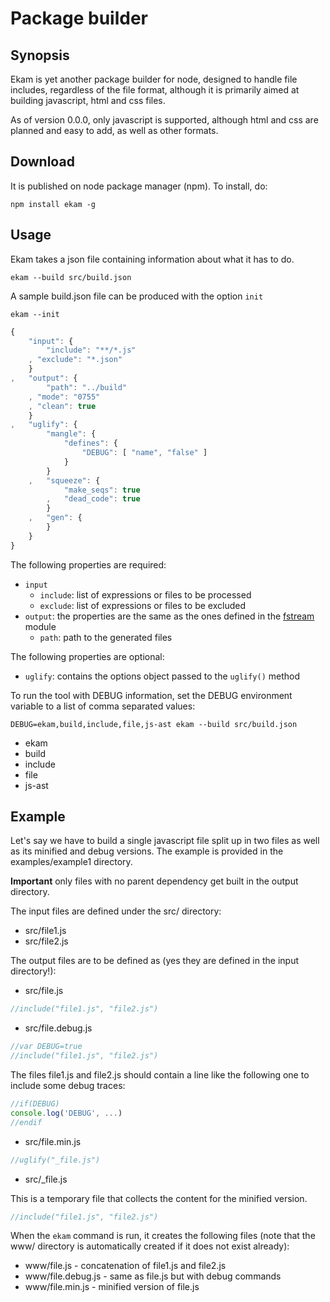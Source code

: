 # Package builder

## Synopsis

Ekam is yet another package builder for node, designed to handle file includes, regardless of the file format, although it is primarily aimed at building javascript, html and css files.

As of version 0.0.0, only javascript is supported, although html and css are planned and easy to add, as well as other formats.

## Download

It is published on node package manager (npm). To install, do:

    npm install ekam -g

## Usage

Ekam takes a json file containing information about what it has to do.

	ekam --build src/build.json

A sample build.json file can be produced with the option `init`

	ekam --init

``` javascript
{
	"input": {
		"include": "**/*.js"
	, "exclude": "*.json"
	}
,	"output": {
		"path": "../build"
	, "mode": "0755"
	, "clean": true
	}
,	"uglify": {
		"mangle": {
			"defines": {
				"DEBUG": [ "name", "false" ]
			}
		}
	,	"squeeze": {
			"make_seqs": true
		,	"dead_code": true
		}
	,	"gen": {
		}
	}
}
```

The following properties are required:

* `input`
	* `include`: list of expressions or files to be processed
	* `exclude`: list of expressions or files to be excluded
* `output`: the properties are the same as the ones defined in the [fstream](https://github.com/isaacs/fstream) module
	* `path`: path to the generated files

The following properties are optional:

* `uglify`: contains the options object passed to the `uglify()` method

To run the tool with DEBUG information, set the DEBUG environment variable to a list of comma separated values:

	DEBUG=ekam,build,include,file,js-ast ekam --build src/build.json

* ekam
* build
* include
* file
* js-ast

## Example

Let's say we have to build a single javascript file split up in two files as well as its minified and debug versions. The example is provided in the examples/example1 directory.

__Important__ only files with no parent dependency get built in the output directory.

The input files are defined under the src/ directory:

* src/file1.js
* src/file2.js

The output files are to be defined as (yes they are defined in the input directory!):

* src/file.js

``` javascript
//include("file1.js", "file2.js")
```

* src/file.debug.js

``` javascript
//var DEBUG=true
//include("file1.js", "file2.js")
```

The files file1.js and file2.js should contain a line like the following one to include some debug traces:

``` javascript
//if(DEBUG)
console.log('DEBUG', ...)
//endif
```

* src/file.min.js

``` javascript
//uglify("_file.js")
```

* src/_file.js

This is a temporary file that collects the content for the minified version.

``` javascript
//include("file1.js", "file2.js")
```

When the `ekam` command is run, it creates the following files (note that the www/ directory is automatically created if it does not exist already):

* www/file.js - concatenation of file1.js and file2.js
* www/file.debug.js - same as file.js but with debug commands
* www/file.min.js - minified version of file.js

